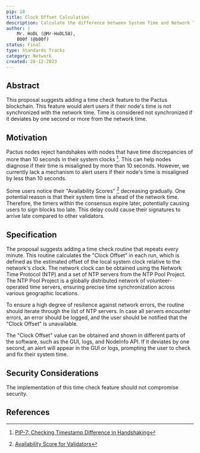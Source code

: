 ```yaml
---
pip: 18
title: Clock Offset Calculation
description: Calculate the difference between System Time and Network Time
author: |
    Mr. HoDL (@Mr-HoDL58),
    B00f (@b00f)
status: Final
type: Standards Tracks
category: Network
created: 28-12-2023
---
```


## Abstract

This proposal suggests adding a time check feature to the Pactus blockchain.
This feature would alert users if their node's time is not synchronized with the network time.
Time is considered not synchronized if it deviates by one second or more from the network time.

## Motivation

Pactus nodes reject handshakes with nodes that have time discrepancies of
more than 10 seconds in their system clocks [^1].
This can help nodes diagnose if their time is misaligned by more than 10 seconds.
However, we currently lack a mechanism to alert users if
their node's time is misaligned by less than 10 seconds.

Some users notice their "Availability Scores" [^2] decreasing gradually.
One potential reason is that their system time is ahead of the network time.
Therefore, the timers within the consensus expire later, potentially causing users to sign blocks too late.
This delay could cause their signatures to arrive late compared to other validators.

## Specification

The proposal suggests adding a time check routine that repeats every minute.
This routine calculates the "Clock Offset" in each run,
which is defined as the estimated offset of the local system clock relative to the network's clock.
The network clock can be obtained using the Network Time Protocol (NTP) and a set of NTP servers from the NTP Pool Project.
The NTP Pool Project is a globally distributed network of volunteer-operated time servers,
ensuring precise time synchronization across various geographic locations.

To ensure a high degree of resilience against network errors,
the routine should iterate through the list of NTP servers.
In case all servers encounter errors, an error should be logged,
and the user should be notified that the "Clock Offset" is unavailable.

The "Clock Offset" value can be obtained and shown in different parts of the software,
such as the GUI, logs, and NodeInfo API.
If it deviates by one second, an alert will appear in the GUI or logs,
prompting the user to check and fix their system time.

## Security Considerations

The implementation of this time check feature should not compromise security.

## References

[^1]: [PIP-7: Checking Timestamp Difference in Handshaking](https://pips.pactus.org/PIPs/pip-7)
[^2]: [Availability Score for Validators](https://pips.pactus.org/PIPs/pip-19)
[^3]: [Network Time Protocol (NTP)](https://en.wikipedia.org/wiki/Network_Time_Protocol)
[^4]: [NTP Pool Project](https://www.ntppool.org/)
